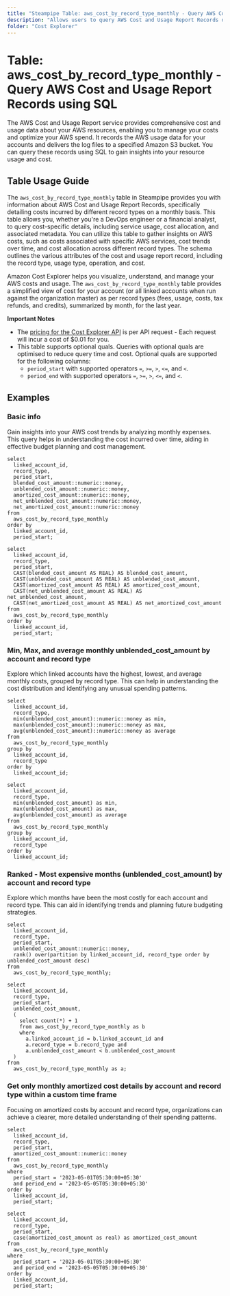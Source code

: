 ```yaml
---
title: "Steampipe Table: aws_cost_by_record_type_monthly - Query AWS Cost and Usage Report Records using SQL"
description: "Allows users to query AWS Cost and Usage Report Records on a monthly basis."
folder: "Cost Explorer"
---
```


# Table: aws_cost_by_record_type_monthly - Query AWS Cost and Usage Report Records using SQL

The AWS Cost and Usage Report service provides comprehensive cost and usage data about your AWS resources, enabling you to manage your costs and optimize your AWS spend. It records the AWS usage data for your accounts and delivers the log files to a specified Amazon S3 bucket. You can query these records using SQL to gain insights into your resource usage and cost.

## Table Usage Guide

The `aws_cost_by_record_type_monthly` table in Steampipe provides you with information about AWS Cost and Usage Report Records, specifically detailing costs incurred by different record types on a monthly basis. This table allows you, whether you're a DevOps engineer or a financial analyst, to query cost-specific details, including service usage, cost allocation, and associated metadata. You can utilize this table to gather insights on AWS costs, such as costs associated with specific AWS services, cost trends over time, and cost allocation across different record types. The schema outlines the various attributes of the cost and usage report record, including the record type, usage type, operation, and cost.

Amazon Cost Explorer helps you visualize, understand, and manage your AWS costs and usage.  The `aws_cost_by_record_type_monthly` table provides a simplified view of cost for your account (or all linked accounts when run against the organization master) as per record types (fees, usage, costs, tax refunds, and credits), summarized by month, for the last year.

**Important Notes**
- The [pricing for the Cost Explorer API](https://aws.amazon.com/aws-cost-management/pricing/) is per API request - Each request will incur a cost of $0.01 for you.
- This table supports optional quals. Queries with optional quals are optimised to reduce query time and cost. Optional quals are supported for the following columns:
  - `period_start` with supported operators `=`, `>=`, `>`, `<=`, and `<`.
  - `period_end` with supported operators `=`, `>=`, `>`, `<=`, and `<`.

## Examples

### Basic info
Gain insights into your AWS cost trends by analyzing monthly expenses. This query helps in understanding the cost incurred over time, aiding in effective budget planning and cost management.

```sql+postgres
select
  linked_account_id,
  record_type,
  period_start,
  blended_cost_amount::numeric::money,
  unblended_cost_amount::numeric::money,
  amortized_cost_amount::numeric::money,
  net_unblended_cost_amount::numeric::money,
  net_amortized_cost_amount::numeric::money
from
  aws_cost_by_record_type_monthly
order by
  linked_account_id,
  period_start;
```

```sql+sqlite
select
  linked_account_id,
  record_type,
  period_start,
  CAST(blended_cost_amount AS REAL) AS blended_cost_amount,
  CAST(unblended_cost_amount AS REAL) AS unblended_cost_amount,
  CAST(amortized_cost_amount AS REAL) AS amortized_cost_amount,
  CAST(net_unblended_cost_amount AS REAL) AS net_unblended_cost_amount,
  CAST(net_amortized_cost_amount AS REAL) AS net_amortized_cost_amount
from
  aws_cost_by_record_type_monthly
order by
  linked_account_id,
  period_start;
```

### Min, Max, and average monthly unblended_cost_amount by account and record type
Explore which linked accounts have the highest, lowest, and average monthly costs, grouped by record type. This can help in understanding the cost distribution and identifying any unusual spending patterns.

```sql+postgres
select
  linked_account_id,
  record_type,
  min(unblended_cost_amount)::numeric::money as min,
  max(unblended_cost_amount)::numeric::money as max,
  avg(unblended_cost_amount)::numeric::money as average
from
  aws_cost_by_record_type_monthly
group by
  linked_account_id,
  record_type
order by
  linked_account_id;
```

```sql+sqlite
select
  linked_account_id,
  record_type,
  min(unblended_cost_amount) as min,
  max(unblended_cost_amount) as max,
  avg(unblended_cost_amount) as average
from
  aws_cost_by_record_type_monthly
group by
  linked_account_id,
  record_type
order by
  linked_account_id;
```

### Ranked - Most expensive months (unblended_cost_amount) by account and record type
Explore which months have been the most costly for each account and record type. This can aid in identifying trends and planning future budgeting strategies.

```sql+postgres
select
  linked_account_id,
  record_type,
  period_start,
  unblended_cost_amount::numeric::money,
  rank() over(partition by linked_account_id, record_type order by unblended_cost_amount desc)
from
  aws_cost_by_record_type_monthly;
```

```sql+sqlite
select
  linked_account_id,
  record_type,
  period_start,
  unblended_cost_amount,
  (
    select count(*) + 1
    from aws_cost_by_record_type_monthly as b
    where
      a.linked_account_id = b.linked_account_id and
      a.record_type = b.record_type and
      a.unblended_cost_amount < b.unblended_cost_amount
  )
from
  aws_cost_by_record_type_monthly as a;
```

### Get only monthly amortized cost details by account and record type within a custom time frame
Focusing on amortized costs by account and record type, organizations can achieve a clearer, more detailed understanding of their spending patterns.

```sql+postgres
select
  linked_account_id,
  record_type,
  period_start,
  amortized_cost_amount::numeric::money
from
  aws_cost_by_record_type_monthly
where
  period_start = '2023-05-01T05:30:00+05:30'
  and period_end = '2023-05-05T05:30:00+05:30'
order by
  linked_account_id,
  period_start;
```

```sql+sqlite
select
  linked_account_id,
  record_type,
  period_start,
  case(amortized_cost_amount as real) as amortized_cost_amount
from
  aws_cost_by_record_type_monthly
where
  period_start = '2023-05-01T05:30:00+05:30'
  and period_end = '2023-05-05T05:30:00+05:30'
order by
  linked_account_id,
  period_start;
```